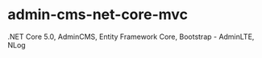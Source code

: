 # admin-cms-net-core-mvc
.NET Core 5.0, AdminCMS, Entity Framework Core, Bootstrap - AdminLTE, NLog
